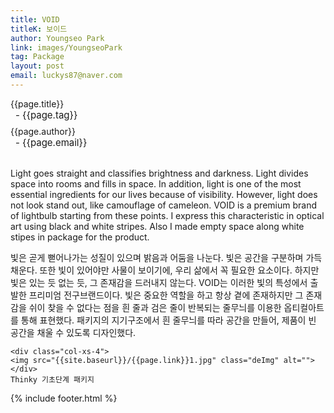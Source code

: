 ```yaml
---
title: VOID
titleK: 보이드
author: Youngseo Park
link: images/YoungseoPark
tag: Package
layout: post
email: luckys87@naver.com
---	
```


<div class="container">

<div class="deDep">
{{page.title}}<br>
<p style="font-size:15px; margin:0px; padding:0px 0px 0px 8px; margin:0px 0px 8px 0px;">- {{page.tag}}</p>
{{page.author}}<br>
<p style="font-size:15px; margin:0px; padding:0px 0px 0px 8px;">- {{page.email}}</p>
</div>

<br>

<div class="det lato">

<!--영문-->

Light goes straight and classifies brightness and darkness. Light divides space into rooms and  fills in space. In addition, light is one of the most essential ingredients for our lives because of visibility. However, light does not look stand out, like camouflage of cameleon. VOID is a premium brand of lightbulb starting from these points.  I express this characteristic in optical art using black and white stripes. Also I made empty space along white stipes in package for the product.

<!--영문-->

</div>


<div class="noto">
<!--국문-->

빛은 곧게 뻗어나가는 성질이 있으며 밝음과 어둠을 나눈다. 빛은 공간을 구분하며 가득 채운다. 또한 빛이 있어야만 사물이 보이기에, 우리 삶에서 꼭 필요한 요소이다. 하지만 빛은 있는 듯 없는 듯, 그 존재감을 드러내지 않는다. VOID는 이러한 빛의 특성에서 출발한 프리미엄 전구브랜드이다. 빛은 중요한 역할을 하고 항상 곁에 존재하지만 그 존재감을 쉬이 찾을 수 없다는 점을 흰 줄과 검은 줄이 반복되는 줄무늬를 이용한 옵티컬아트를 통해 표현했다. 패키지의 지기구조에서 흰 줄무늬를 따라 공간을 만들어, 제품이 빈 공간을 채울 수 있도록 디자인했다. 

<!--국문-->

</div>

<div class="row noto">
	
	<div class="col-xs-4">
	<img src="{{site.baseurl}}/{{page.link}}1.jpg" class="deImg" alt=""></div>
	Thinky 기초단계 패키지
</div>

	

</div> 

{% include footer.html %}